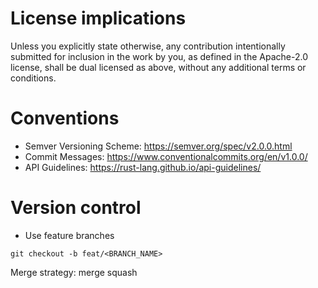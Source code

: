 # License implications

Unless you explicitly state otherwise, any contribution intentionally submitted
for inclusion in the work by you, as defined in the Apache-2.0 license, shall be
dual licensed as above, without any additional terms or conditions.

# Conventions

- Semver Versioning Scheme: https://semver.org/spec/v2.0.0.html
- Commit Messages: https://www.conventionalcommits.org/en/v1.0.0/
- API Guidelines: https://rust-lang.github.io/api-guidelines/

# Version control

- Use feature branches

```
git checkout -b feat/<BRANCH_NAME>
```

Merge strategy: merge squash
